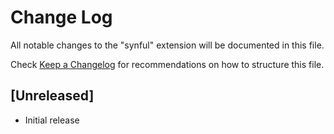 # Change Log
All notable changes to the "synful" extension will be documented in this file.

Check [Keep a Changelog](http://keepachangelog.com/) for recommendations on how to structure this file.

## [Unreleased]
- Initial release